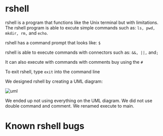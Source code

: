 # rshell

rshell is a program that functions like the Unix terminal but with limitations. The rshell program is able to excute simple commands such as: `ls, pwd, mkdir, rm,` and `echo`. 

rshell has a command prompt that looks like: `$`

rshell is able to execute commands with connectors such as: `&&, ||,` and`;`

It can also execute with commands with comments buy using the `#`

To exit rshell, type `exit` into the command line

We designed rshell by creating a UML diagram:

![uml](https://cloud.githubusercontent.com/assets/23230349/25933635/286c87ca-35cd-11e7-85ea-9c5d6e026796.png)

We ended up not using everything on the UML diagram. We did not use double command and comment. We renamed execute to main.

# Known rshell bugs
